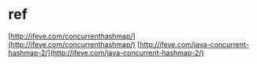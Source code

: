 
# ref
[http://ifeve.com/concurrenthashmap/](http://ifeve.com/concurrenthashmap/)
[http://ifeve.com/java-concurrent-hashmap-2/](http://ifeve.com/java-concurrent-hashmap-2/)
